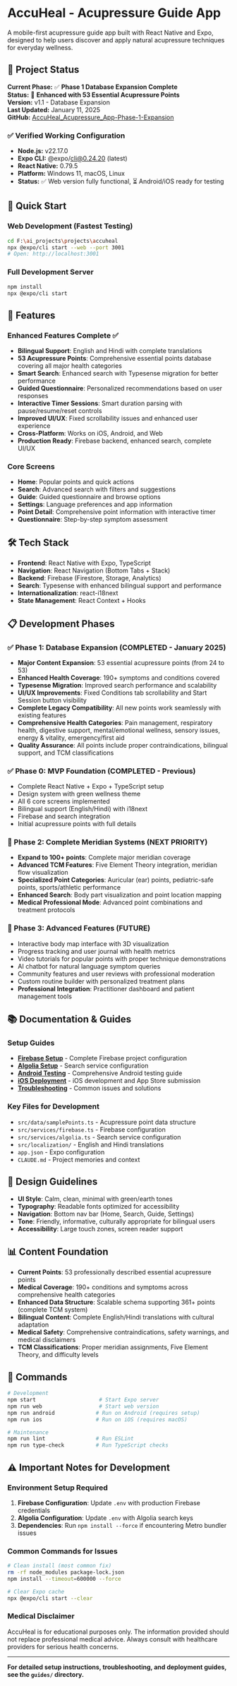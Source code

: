 # AccuHeal - Acupressure Guide App

A mobile-first acupressure guide app built with React Native and Expo, designed to help users discover and apply natural acupressure techniques for everyday wellness.

## 🎯 Project Status

**Current Phase:** ✅ **Phase 1 Database Expansion Complete**  
**Status:** 🚀 **Enhanced with 53 Essential Acupressure Points**  
**Version:** v1.1 - Database Expansion  
**Last Updated:** January 11, 2025  
**GitHub:** [AccuHeal_Acupressure_App-Phase-1-Expansion](https://github.com/sarvjot23/AccuHeal_Acupressure_App)

### ✅ Verified Working Configuration
- **Node.js:** v22.17.0
- **Expo CLI:** @expo/cli@0.24.20 (latest)
- **React Native:** 0.79.5
- **Platform:** Windows 11, macOS, Linux
- **Status:** ✅ Web version fully functional, ⏳ Android/iOS ready for testing

## 🚀 Quick Start

### Web Development (Fastest Testing)
```bash
cd F:\ai_projects\projects\accuheal
npx @expo/cli start --web --port 3001
# Open: http://localhost:3001
```

### Full Development Server
```bash
npm install
npx @expo/cli start
```

## 📱 Features

### Enhanced Features Complete ✅
- **Bilingual Support**: English and Hindi with complete translations
- **53 Acupressure Points**: Comprehensive essential points database covering all major health categories
- **Smart Search**: Enhanced search with Typesense migration for better performance
- **Guided Questionnaire**: Personalized recommendations based on user responses
- **Interactive Timer Sessions**: Smart duration parsing with pause/resume/reset controls
- **Improved UI/UX**: Fixed scrollability issues and enhanced user experience
- **Cross-Platform**: Works on iOS, Android, and Web
- **Production Ready**: Firebase backend, enhanced search, complete UI/UX

### Core Screens
- **Home**: Popular points and quick actions
- **Search**: Advanced search with filters and suggestions  
- **Guide**: Guided questionnaire and browse options
- **Settings**: Language preferences and app information
- **Point Detail**: Comprehensive point information with interactive timer
- **Questionnaire**: Step-by-step symptom assessment

## 🛠 Tech Stack

- **Frontend**: React Native with Expo, TypeScript
- **Navigation**: React Navigation (Bottom Tabs + Stack)
- **Backend**: Firebase (Firestore, Storage, Analytics)
- **Search**: Typesense with enhanced bilingual support and performance
- **Internationalization**: react-i18next
- **State Management**: React Context + Hooks

## 📋 Development Phases

### ✅ Phase 1: Database Expansion (COMPLETED - January 2025)
- **Major Content Expansion**: 53 essential acupressure points (from 24 to 53)
- **Enhanced Health Coverage**: 190+ symptoms and conditions covered
- **Typesense Migration**: Improved search performance and scalability
- **UI/UX Improvements**: Fixed Conditions tab scrollability and Start Session button visibility
- **Complete Legacy Compatibility**: All new points work seamlessly with existing features
- **Comprehensive Health Categories**: Pain management, respiratory health, digestive support, mental/emotional wellness, sensory issues, energy & vitality, emergency/first aid
- **Quality Assurance**: All points include proper contraindications, bilingual support, and TCM classifications

### ✅ Phase 0: MVP Foundation (COMPLETED - Previous)
- Complete React Native + Expo + TypeScript setup
- Design system with green wellness theme
- All 6 core screens implemented
- Bilingual support (English/Hindi) with i18next
- Firebase and search integration
- Initial acupressure points with full details

### 🔮 Phase 2: Complete Meridian Systems (NEXT PRIORITY)
- **Expand to 100+ points**: Complete major meridian coverage
- **Advanced TCM Features**: Five Element Theory integration, meridian flow visualization
- **Specialized Point Categories**: Auricular (ear) points, pediatric-safe points, sports/athletic performance
- **Enhanced Search**: Body part visualization and point location mapping
- **Medical Professional Mode**: Advanced point combinations and treatment protocols

### 🔮 Phase 3: Advanced Features (FUTURE)
- Interactive body map interface with 3D visualization
- Progress tracking and user journal with health metrics
- Video tutorials for popular points with proper technique demonstrations
- AI chatbot for natural language symptom queries
- Community features and user reviews with professional moderation
- Custom routine builder with personalized treatment plans
- **Professional Integration**: Practitioner dashboard and patient management tools

## 📚 Documentation & Guides

### Setup Guides
- **[Firebase Setup](guides/FIREBASE_SETUP_GUIDE.md)** - Complete Firebase project configuration
- **[Algolia Setup](guides/ALGOLIA_SETUP_GUIDE.md)** - Search service configuration
- **[Android Testing](guides/ANDROID_TESTING_GUIDE.md)** - Comprehensive Android testing guide
- **[iOS Deployment](guides/IOS_DEPLOYMENT_GUIDE.md)** - iOS development and App Store submission
- **[Troubleshooting](guides/TROUBLESHOOTING_GUIDE.md)** - Common issues and solutions

### Key Files for Development
- `src/data/samplePoints.ts` - Acupressure point data structure
- `src/services/firebase.ts` - Firebase configuration
- `src/services/algolia.ts` - Search service configuration
- `src/localization/` - English and Hindi translations
- `app.json` - Expo configuration
- `CLAUDE.md` - Project memories and context

## 🎨 Design Guidelines

- **UI Style**: Calm, clean, minimal with green/earth tones
- **Typography**: Readable fonts optimized for accessibility
- **Navigation**: Bottom nav bar (Home, Search, Guide, Settings)
- **Tone**: Friendly, informative, culturally appropriate for bilingual users
- **Accessibility**: Large touch zones, screen reader support

## 📊 Content Foundation

- **Current Points**: 53 professionally described essential acupressure points
- **Medical Coverage**: 190+ conditions and symptoms across comprehensive health categories
- **Enhanced Data Structure**: Scalable schema supporting 361+ points (complete TCM system)
- **Bilingual Content**: Complete English/Hindi translations with cultural adaptation
- **Medical Safety**: Comprehensive contraindications, safety warnings, and medical disclaimers
- **TCM Classifications**: Proper meridian assignments, Five Element Theory, and difficulty levels

## 🔧 Commands

```bash
# Development
npm start                    # Start Expo server
npm run web                  # Start web version
npm run android             # Run on Android (requires setup)
npm run ios                 # Run on iOS (requires macOS)

# Maintenance
npm run lint                # Run ESLint
npm run type-check          # Run TypeScript checks
```

## ⚠️ Important Notes for Development

### Environment Setup Required
1. **Firebase Configuration**: Update `.env` with production Firebase credentials
2. **Algolia Configuration**: Update `.env` with Algolia search keys
3. **Dependencies**: Run `npm install --force` if encountering Metro bundler issues

### Common Commands for Issues
```bash
# Clean install (most common fix)
rm -rf node_modules package-lock.json
npm install --timeout=600000 --force

# Clear Expo cache
npx @expo/cli start --clear
```

### Medical Disclaimer
AccuHeal is for educational purposes only. The information provided should not replace professional medical advice. Always consult with healthcare providers for serious health concerns.

---

**For detailed setup instructions, troubleshooting, and deployment guides, see the `guides/` directory.**